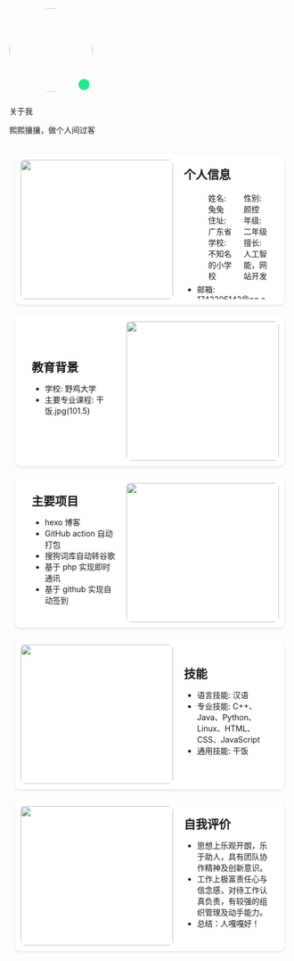 <style>
	/* 头像卡片 */
	.author-img {
        position: relative; /* 设置相对定位 */
    }

    .author-box {
        position-img: relative;
        display: inline-block;
        margin: 0 auto:
        /* 分割线 */
    }
    
    .author-img img {
        border-radius: 50%; /* 显示为圆形 */
        width: 150px; /* 宽度设置 */
        height: 150px; /* 高度保持一致，否则就成椭圆了 */
        margin-bottom: 10px;
    }
    
    .green-dot {
    	position: absolute;
    	right: calc(50% - 67px);
    	bottom: 13px;
    	width: 20px; /* 小圆点的宽度 */
    	height: 20px; /* 小圆点的高度 */
    	background-color: rgb(40, 231, 139); /* 小圆点的颜色，感觉很好看，对照着QQ的颜色搞的 */
    	border-radius: 50%; /* 使小圆点变成圆形 */
    }
    
    /* 文本格式，全局 */
    .content h2 {
        margin-top: 0;
        margin-bottom: 0;
    }
    
    /* 设置每一节宽度，高度，长度等等 */
    .content .column {
    	margin-top: 4px;
        margin-bottom: 4px;
        width: 65%;
        margin-left: 20px;
    }
    
    /* 给第一格个人信息进行适配 */
    .content .info-columns {
        margin: 10px 0;
    }
    
    /* 第一格的个人信息，我使用了表格，为了显示更多信息的同时不空出大部分地方，你们自行选择 */
    .content .row {
        display: flex;
        justify-content: space-between;
    }
    
    /* 每一节通用格式 */
    .section {
        display: flex;
        padding: 10px;
        align-items: center;
        justify-content: space-between;
        border-bottom: none;
        margin-top: 20px;
        margin: 20px 10px 0 10px;
        border-radius: 10px;
        background-color: white;
        height: 250px;
        box-shadow: 0 2px 4px rgba(0, 0, 0, 0.1);
    }
    
    /* 夜间适配，改变背景和相关阴影部分 */
    [data-theme=dark] .section {
        background-color: #2c2c2c;
        box-shadow: 0 2px 4px rgba(0, 0, 0, 0.5);
    }
    
    /* 右图左文样式，左边为row，因为是默认的所以不需要指定 */
    .section.right {
        flex-direction: row-reverse;
    }
    
    /* 节内图片所在位置相关格式，这里是因为我开了fancybox，也就是点击预览大图的效果，使图片被一个a所包裹，如果你关了请自行将该内容添加到下面的img中，其他位置对应调整 */
    .section a {
    	width: 45%;
    	height: 100%;
    	transition: transform 0.5s ease; /* 添加过渡效果 */
    
    }
    
    /* 节内A标签内的图片，占满a标签，并不拉伸，使用覆盖，自适应大小 */
    .section img {
        width: 100%;
        height: 100%;
        object-fit: cover;
        border-radius: 8px;
    }
    
    /* 在鼠标悬停在 .section 上时，放大图片 */
    .section:hover a {
    	transform: scale(1.10); /* 将图片放大10% */
    }
    
    /* 设置放大只在当图片没有消失时，否则这个宽度会覆盖掉设置的小时候为100%的设定 */
    @media (min-width: 870px) {
    	/* 图像在右边的节，当鼠标放入，适当向左偏移，造成好像被图像挤过去的视觉效果 */
    	.section.right:hover .content {
    		margin-left: 10px;
    	}
    	/* 通用，因为文字是靠左的，改变宽度就被挤过去了 */
    	.section:hover .content {
    		width: 50%;
    		width: 50%;
    	}
    }
    
    /* 通用文字部分基础设置 */
    .section .content {
        width: 55%;
        margin: 20px 20px;
        max-height: 100%;
        overflow: hidden; /* 超出部分不好看，我给隐藏了，看不见也比超出强，不过这个可以通过修改各种宽度高度进行个性适配 */
        text-overflow: ellipsis;
        transition: width 0.5s ease, margin-left 0.3s ease; /* 添加过渡效果 */
    }
    
    /* 最下方的一堆个人站点 */
    .wrapper {
    	text-align: center; /* 文字居中 */
        padding: 10px;
        margin: 20px 10px 0 10px;
        border-radius: 10px;
        background-color: white;
        height: auto;
        box-shadow: 0 2px 4px rgba(0, 0, 0, 0.1);
    }
    
    /* 四个大字 */
    .wrapper .label {
        margin: 20px 20px;
    }
    
    /* 网格相关链接布局样式 */
    .wrapper .site-grid {
        margin-top: 10px;
        border-radius: 8px;
        display: grid;
        grid-template-columns: repeat(4, 1fr); /* 一行四块 */
        gap: 10px; /* 块之间的间隙 */
        width: 100%;
        height: auto; /* 宽度自动填充 */
    }
    
    /* 每个站点块的样式 */
    .wrapper .site-grid .site-item {
    	z-index: 1;
        border-radius: 10px;
        position: relative;
        width: 100%;/* 宽度自动填充 */
        height: 200px;/* 设置块的高度 */
        background-size: cover;/* 背景图片填充整个块 */
        background-position: center;/* 背景图片居中 */
        display: flex;
        justify-content: center;
        align-items: center;
        text-decoration: none;
        overflow: hidden; /* 使超出边框的内容隐藏 */
        transition: transform 0.3s ease-in-out, z-index 0.3s ease-in-out;
    }


​    
    /* 动画效果，鼠标放上去时背景图片放大的动画 */
    @media (min-width: 870px) {
    	.wrapper .site-grid .site-item:hover {
    		transform: scale(1.2); /* 放大倍数 */
    		z-index: 2;
    	}
    }
    
    /* 块中的字覆盖层样式 */
    .wrapper .site-overlay {
        position: absolute;
        inset: 0; /* 将 top, right, bottom, left 都设为 0 */
        border-radius: 10px;
        background: rgba(255, 255, 255, 0.5); /* 初始为透明背景 */
        transition: background 0.6s, color 0.6s; /* 背景过渡效果 */
        display: flex;
        text-align: center;
        justify-content: center;
        align-items: center;
        font: bold 25px sans-serif; /* 根据需求更改字体大小 */
        color: #000000; /* 根据需求更改字体颜色，默认是黑 */
    }
    
    /* 鼠标悬停时的样式 */
    .wrapper .site-item:hover .site-overlay {
        background: rgba(0, 0, 0, 0.5); /* 白底变黑 */
        color: #ffffff; /* 黑字变白 */
    }
    
    /* 夜间适配 */
    [data-theme=dark] .wrapper {
        background-color: #2c2c2c; /* 这是我全局的夜间统一色，你们自己看 */
        box-shadow: 0 2px 4px rgba(0, 0, 0, 0.5);
    }
    
    /* 夜间鼠标悬停动效适配 */
    [data-theme=dark] .wrapper .site-item:hover .site-overlay {
        background: rgba(255, 255, 255, 0.5);
        color: #000000;
    }
    
    /* 夜间卡片背景适配，和白天是相反的 */
    [data-theme=dark] .wrapper .site-overlay {
        background: rgba(0, 0, 0, 0.5);
        color: #ffffff;
    }
    
    /* 窄屏适配 */
    @media (max-width: 870px) {/* 当页面宽度小于870像素时 */
        /* 不显示图片 */
    	.section a {
    		display: none;
    	}
    	
    	/* 将位置留给文字 */
    	.section .content {
    		width: 100%;
    	}
    	/* 高度自己调整，因为窄屏视野没有那么大，部分节窄一点宽一点不影响，但是最小仍然是之前设置的值，这个需要你们自己改 */
    	.section {
    	    height: auto;
    	    min-height: 250px;
    	}
    	
    	/* 下方链接到现在显示为两列，要不然挤得不行 */
    	.wrapper .site-grid {
            grid-template-columns: repeat(2, 1fr);
            /* 一行显示2个块 */
            grid-auto-rows: 200px;
            /* 保持行高一致 */
        }
    }
    
    /* 当页面宽度小于480像素时，我们的表格成为1列 */
    @media (max-width: 560px) {
        .wrapper .site-grid {
            grid-template-columns: repeat(1, 1fr);
            /* 一行显示1个块 */
            grid-auto-rows: 200px;
            /* 保持行高一致 */
        }
    }
</style>

<div class="author-box">
    <div class="author-img">
        <img class="no-lightbox" src="https://flies.tutublog.eu.org/file/1737866643546_b_be918e46b6b687eb9d93f97cbb321512.jpg">
        <div class="green-dot"></div>
    </div>
    <div class="image-dot"></div>
    <p class="p center logo large">关于我</p>
    <p class="p center small">熙熙攘攘，做个人间过客</p>
</div>


<div class="section left">
    <img src="https://t.mwm.moe/ysmp">
    <div class="content">
        <div class="info-columns">
            <h2>个人信息</h2>
            <ul>
                <div class="row">
                    <div class="column">
                        <li>姓名: 兔兔</li>
                        <li>住址: 广东省</li>
                        <li>学校: 不知名的小学校</li>
                    </div>
                    <div class="column">
                        <li>性别: 颜控</li>
                        <li>年级: 二年级</li>
                        <li>擅长: 人工智能，网站开发</li>
                    </div>
                </div>
                <li>邮箱: 1742305143@qq.com</li>
            </ul>
        </div>
    </div>
</div>

<div class="section right">
    <img src="https://t.mwm.moe/ys">
    <div class="content">
        <h2>教育背景</h2>
        <ul>
            <li>学校: 野鸡大学</li>
            <li>主要专业课程: 干饭.jpg(101.5)</li>
        </ul>
    </div>
</div>

<div class="section right">
    <img src="https://t.mwm.moe/ysz">
    <div class="content">
        <h2>主要项目</h2>
        <ul>
            <li>hexo 博客</li>
            <li>GitHub action 自动打包</li>
            <li>搜狗词库自动转谷歌</li>
            <li>基于 php 实现即时通讯</li>
            <li>基于 github 实现自动签到</li>
        </ul>
    </div>
</div>

<div class="section left">
	<img src="https://t.mwm.moe/ycy">
    <div class="content">
        <h2>技能</h2>
        <ul>
            <li>语言技能: 汉语</li>
            <li>专业技能: C++、Java、Python、Linux、HTML、CSS、JavaScript</li>
            <li>通用技能: 干饭</li>
        </ul>
    </div>
</div>

<div class="section left">
    <img src="https://t.mwm.moe/ysmp">
    <div class="content">
        <h2>自我评价</h2>
        <ul>
            <li>思想上乐观开朗，乐于助人，具有团队协作精神及创新意识。</li>
            <li>工作上极富责任心与信念感，对待工作认真负责，有较强的组织管理及动手能力。</li>
            <li>总结：人嘎嘎好！</li>
        </ul>
    </div>
</div>

